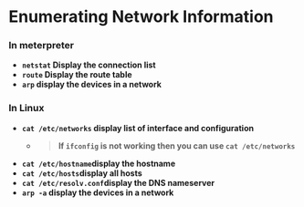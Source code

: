 # Enumerating Network Information

### In meterpreter
- __`netstat` Display the connection list__
- __`route` Display the route table__
- __`arp` display the devices in a network__

### In Linux
- __`cat /etc/networks` display list of interface and configuration__
  - > __If `ifconfig` is not working then you can use `cat /etc/networks`__
- __`cat /etc/hostname`display the hostname__
- __`cat /etc/hosts`display all hosts__
- __`cat /etc/resolv.conf`display the DNS nameserver__
- __`arp -a` display the devices in a network__

